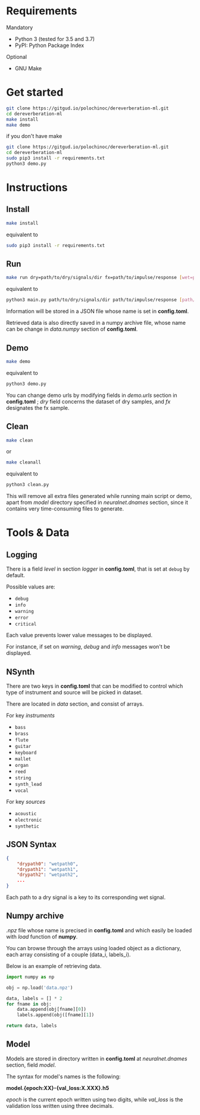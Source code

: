 # Requirements

Mandatory
- Python 3 (tested for 3.5 and 3.7)
- PyPI: Python Package Index

Optional
- GNU Make

# Get started

```bash
git clone https://gitgud.io/polochinoc/dereverberation-ml.git
cd dereverberation-ml
make install
make demo
```

if you don't have make

```bash
git clone https://gitgud.io/polochinoc/dereverberation-ml.git
cd dereverberation-ml
sudo pip3 install -r requirements.txt
python3 demo.py
```

# Instructions

## Install

```bash
make install
```

equivalent to

```bash
sudo pip3 install -r requirements.txt
```

## Run

```bash
make run dry=path/to/dry/signals/dir fx=path/to/impulse/response [wet=path/to/output/dir]
```

equivalent to

```bash
python3 main.py path/to/dry/signals/dir path/to/impulse/response [path/to/output/dir]
```

Information will be stored in a JSON file whose name is set in **config.toml**.

Retrieved data is also directly saved in a numpy archive file, whose name can be change in *data.numpy* section of **config.toml**.

## Demo

```bash
make demo
```

equivalent to

```bash
python3 demo.py
```

You can change demo urls by modifying fields in *demo.urls* section in **config.toml** ; *dry* field concerns the dataset of dry samples, and *fx* designates the fx sample.

## Clean

```bash
make clean
```

or

```bash
make cleanall
```

equivalent to

```bash
python3 clean.py
```

This will remove all extra files generated while running main script or demo, apart from *model* directory specified in *neuralnet.dnames* section, since it contains very time-consuming files to generate.

# Tools & Data

## Logging

There is a field *level* in section *logger* in **config.toml**, that is set at `debug` by default.

Possible values are:
* `debug`
* `info`
* `warning`
* `error`
* `critical`

Each value prevents lower value messages to be displayed.

For instance, if set on *warning*, *debug* and *info* messages won't be displayed.

## NSynth

There are two keys in **config.toml** that can be modified to control which type of instrument and source will be picked in dataset.

There are located in *data* section, and consist of arrays.

For key *instruments*
* `bass`
* `brass`
* `flute`
* `guitar`
* `keyboard`
* `mallet`
* `organ`
* `reed`
* `string`
* `synth_lead`
* `vocal`

For key *sources*
- `acoustic`
- `electronic`
- `synthetic`

## JSON Syntax

```json
{
	"drypath0": "wetpath0",
	"drypath1": "wetpath1",
	"drypath2": "wetpath2",
	...
}
```

Each path to a dry signal is a key to its corresponding wet signal.

## Numpy archive

*.npz* file whose name is precised in **config.toml** and which easily be loaded with *load* function of **numpy**.

You can browse through the arrays using loaded object as a dictionary, each array consisting of a couple (data_i, labels_i).

Below is an example of retrieving data.

```python
import numpy as np

obj = np.load('data.npz')

data, labels = [] * 2
for fname in obj:
    data.append(obj[fname][0])
    labels.append(obj([fname][1])

return data, labels
```

## Model

Models are stored in directory written in **config.toml** at *neuralnet.dnames* section, field *model*.

The syntax for model's names is the following:

**model.{epoch:XX}-{val_loss:X.XXX}.h5**

*epoch* is the current epoch written using two digits, while *val_loss* is the validation loss written using three decimals.